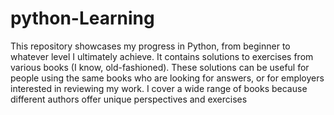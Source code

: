 # python-Learning
This repository showcases my progress in Python, from beginner to whatever level I ultimately achieve. It contains solutions to exercises from various books (I know, old-fashioned). These solutions can be useful for people using the same books who are looking for answers, or for employers interested in reviewing my work. I cover a wide range of books because different authors offer unique perspectives and exercises 
